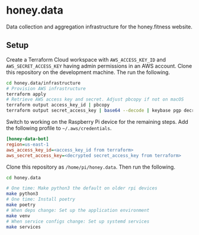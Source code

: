 # honey.data

Data collection and aggregation infrastructure for the honey.fitness website.

## Setup

Create a Terraform Cloud workspace with `AWS_ACCESS_KEY_ID` and `AWS_SECRET_ACCESS_KEY` having admin
permissions in an AWS account. Clone this repository on the development machine. The run the
following.

```bash
cd honey.data/infrastructure
# Provision AWS infrastructure
terraform apply
# Retrieve AWS access key and secret. Adjust pbcopy if not on macOS
terraform output access_key_id | pbcopy
terraform output secret_access_key | base64 --decode | keybase pgp decrypt | pbcopy
```

Switch to working on the Raspberry Pi device for the remaining steps. Add the following profile to
`~/.aws/credentials`.

```ini
[honey-data-bot]
region=us-east-1
aws_access_key_id=<access_key_id from terraform>
aws_secret_access_key=<decrypted secret_access_key from terraform>
```

Clone this repository as `/home/pi/honey.data`. Then run the following.

```bash
cd honey.data

# One time: Make python3 the default on older rpi devices
make python3
# One time: Install poetry
make poetry
# When deps change: Set up the application environment
make venv
# When service configs change: Set up systemd services
make services
```
